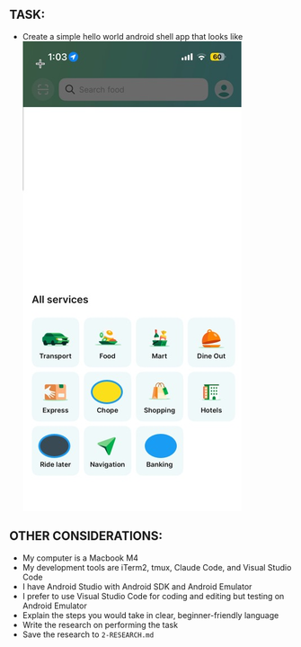 ## TASK:
- Create a simple hello world android shell app that looks like ![](mobile-app-ui-reference.jpg)

<!-- ## EXAMPLES:
- [List any example files in the examples folders and explain how they should be used if any]

## DOCUMENTATION:
- [Inlcude links to relevant documentation, APIs, or MCP server resources if any] -->

## OTHER CONSIDERATIONS:
- My computer is a Macbook M4
- My development tools are iTerm2, tmux, Claude Code, and Visual Studio Code
- I have Android Studio with Android SDK and Android Emulator
- I prefer to use Visual Studio Code for coding and editing but testing on Android Emulator
- Explain the steps you would take in clear, beginner-friendly language
- Write the research on performing the task
- Save the research to `2-RESEARCH.md`